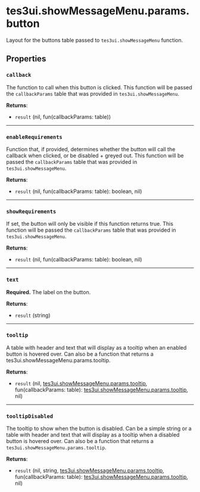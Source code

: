 # tes3ui.showMessageMenu.params.button
<div class="search_terms" style="display: none">tes3ui.showmessagemenu.params.button, .showmessagemenu.params.button</div>

<!---
	This file is autogenerated. Do not edit this file manually. Your changes will be ignored.
	More information: https://github.com/MWSE/MWSE/tree/master/docs
-->

Layout for the buttons table passed to `tes3ui.showMessageMenu` function.

## Properties

### `callback`
<div class="search_terms" style="display: none">callback</div>

The function to call when this button is clicked. This function will be passed the `callbackParams` table that was provided in `tes3ui.showMessageMenu`.

**Returns**:

* `result` (nil, fun(callbackParams: table))

***

### `enableRequirements`
<div class="search_terms" style="display: none">enablerequirements, requirements</div>

Function that, if provided, determines whether the button will call the callback when clicked, or be disabled + greyed out. This function will be passed the `callbackParams` table that was provided in `tes3ui.showMessageMenu`.

**Returns**:

* `result` (nil, fun(callbackParams: table): boolean, nil)

***

### `showRequirements`
<div class="search_terms" style="display: none">showrequirements, requirements</div>

If set, the button will only be visible if this function returns true. This function will be passed the `callbackParams` table that was provided in `tes3ui.showMessageMenu`.

**Returns**:

* `result` (nil, fun(callbackParams: table): boolean, nil)

***

### `text`
<div class="search_terms" style="display: none">text</div>

**Required.** The label on the button.

**Returns**:

* `result` (string)

***

### `tooltip`
<div class="search_terms" style="display: none">tooltip</div>

A table with header and text that will display as a tooltip when an enabled button is hovered over. Can also be a function that returns a tes3ui.showMessageMenu.params.tooltip.

**Returns**:

* `result` (nil, [tes3ui.showMessageMenu.params.tooltip](../../types/tes3ui.showMessageMenu.params.tooltip), fun(callbackParams: table): [tes3ui.showMessageMenu.params.tooltip](../../types/tes3ui.showMessageMenu.params.tooltip), nil)

***

### `tooltipDisabled`
<div class="search_terms" style="display: none">tooltipdisabled</div>

The tooltip to show when the button is disabled. Can be a simple string or a table with header and text that will display as a tooltip when a disabled button is hovered over. Can also be a function that returns a `tes3ui.showMessageMenu.params.tooltip`.

**Returns**:

* `result` (nil, string, [tes3ui.showMessageMenu.params.tooltip](../../types/tes3ui.showMessageMenu.params.tooltip), fun(callbackParams: table): [tes3ui.showMessageMenu.params.tooltip](../../types/tes3ui.showMessageMenu.params.tooltip), nil)

